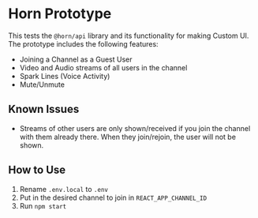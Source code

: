 # Horn Prototype

This tests the `@horn/api` library and its functionality for making Custom UI.
The prototype includes the following features:

- Joining a Channel as a Guest User
- Video and Audio streams of all users in the channel
- Spark Lines (Voice Activity)
- Mute/Unmute

## Known Issues

- Streams of other users are only shown/received if you join the channel with them already there. When they join/rejoin, the user will not be shown.

## How to Use

1. Rename `.env.local` to `.env`
2. Put in the desired channel to join in `REACT_APP_CHANNEL_ID`
3. Run `npm start`
